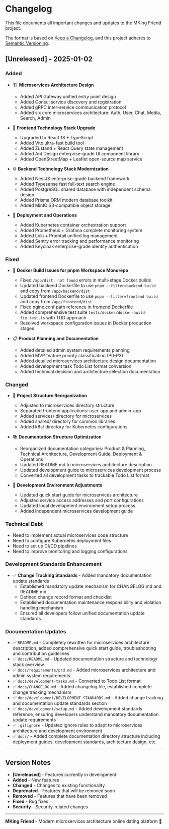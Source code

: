 # Changelog

This file documents all important changes and updates to the MKing Friend project.

The format is based on [Keep a Changelog](https://keepachangelog.com/en/1.0.0/),
and this project adheres to [Semantic Versioning](https://semver.org/).

## [Unreleased] - 2025-01-02

### Added
- 🏗️ **Microservices Architecture Design**
  - Added API Gateway unified entry point design
  - Added Consul service discovery and registration
  - Added gRPC inter-service communication protocol
  - Added six core microservices architecture: Auth, User, Chat, Media, Search, Admin

- 🎨 **Frontend Technology Stack Upgrade**
  - Upgraded to React 18 + TypeScript
  - Added Vite ultra-fast build tool
  - Added Zustand + React Query state management
  - Added Ant Design enterprise-grade UI component library
  - Added OpenStreetMap + Leaflet open-source map service

- ⚙️ **Backend Technology Stack Modernization**
  - Added NestJS enterprise-grade backend framework
  - Added Typesense fast full-text search engine
  - Added PostgreSQL shared database with independent schema design
  - Added Prisma ORM modern database toolkit
  - Added MinIO S3-compatible object storage

- 🚀 **Deployment and Operations**
  - Added Kubernetes container orchestration support
  - Added Prometheus + Grafana complete monitoring system
  - Added Loki + Promtail unified log management
  - Added Sentry error tracking and performance monitoring
  - Added Keycloak enterprise-grade identity authentication

### Fixed
- 🐛 **Docker Build Issues for pnpm Workspace Monorepo**
  - Fixed `/app/dist: not found` errors in multi-stage Docker builds
  - Updated backend Dockerfile to use `pnpm --filter=backend build` and copy from `/app/backend/dist`
  - Updated frontend Dockerfile to use `pnpm --filter=frontend build` and copy from `/app/frontend/dist`
  - Fixed nginx.conf path reference in frontend Dockerfile
  - Added comprehensive test suite `tests/docker/docker-build-fix.test.ts` with TDD approach
  - Resolved workspace configuration issues in Docker production stages

- 📋 **Product Planning and Documentation**
  - Added detailed admin system requirements planning
  - Added MVP feature priority classification (P0-P3)
  - Added detailed microservices architecture design documentation
  - Added development task Todo List format conversion
  - Added technical decision and architecture selection documentation

### Changed
- 📁 **Project Structure Reorganization**
  - Adjusted to microservices directory structure
  - Separated frontend applications: user-app and admin-app
  - Added services/ directory for microservices
  - Added shared/ directory for common libraries
  - Added k8s/ directory for Kubernetes configurations

- 📚 **Documentation Structure Optimization**
  - Reorganized documentation categories: Product & Planning, Technical Architecture, Development Guide, Deployment & Operations
  - Updated README.md to microservices architecture description
  - Updated development guide to microservices development process
  - Converted all development tasks to trackable Todo List format

- 🔧 **Development Environment Adjustments**
  - Updated quick start guide for microservices architecture
  - Adjusted service access addresses and port configurations
  - Updated local development environment setup process
  - Added independent microservices development guide

### Technical Debt
- Need to implement actual microservices code structure
- Need to configure Kubernetes deployment files
- Need to set up CI/CD pipelines
- Need to improve monitoring and logging configurations

### Development Standards Enhancement
- ✅ **Change Tracking Standards** - Added mandatory documentation update standards
  - Established mandatory update mechanism for CHANGELOG.md and README.md
  - Defined change record format and checklist
  - Established documentation maintenance responsibility and violation handling mechanism
  - Ensured all developers follow unified documentation update standards

### Documentation Updates
- ✅ `README.md` - Completely rewritten for microservices architecture description, added comprehensive quick start guide, troubleshooting and contribution guidelines
- ✅ `docs/README.md` - Updated documentation structure and technology stack overview
- ✅ `docs/requirements/prd.md` - Added microservices architecture and admin system requirements
- ✅ `docs/development-tasks.md` - Converted to Todo List format
- ✅ `docs/CHANGELOG.md` - Added changelog file, established complete change tracking mechanism
- ✅ `docs/development/DEVELOPMENT_STANDARDS.md` - Added change tracking and documentation update standards section
- ✅ `docs/development/setup.md` - Added development standards reference, ensuring developers understand mandatory documentation update requirements
- ✅ `.gitignore` - Updated ignore rules to adapt to microservices architecture and development environment
- ✅ `docs/` - Added complete documentation directory structure including deployment guides, development standards, architecture design, etc.

---

## Version Notes

- **[Unreleased]** - Features currently in development
- **Added** - New features
- **Changed** - Changes to existing functionality
- **Deprecated** - Features that will be removed soon
- **Removed** - Features that have been removed
- **Fixed** - Bug fixes
- **Security** - Security-related changes

---

**MKing Friend** - Modern microservices architecture online dating platform 💝